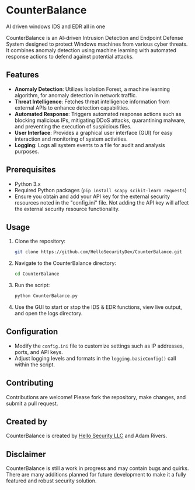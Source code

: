 # CounterBalance
AI driven windows IDS and EDR all in one

CounterBalance is an AI-driven Intrusion Detection and Endpoint Defense System designed to protect Windows machines from various cyber threats. It combines anomaly detection using machine learning with automated response actions to defend against potential attacks.

## Features

- **Anomaly Detection**: Utilizes Isolation Forest, a machine learning algorithm, for anomaly detection in network traffic.
- **Threat Intelligence**: Fetches threat intelligence information from external APIs to enhance detection capabilities.
- **Automated Response**: Triggers automated response actions such as blocking malicious IPs, mitigating DDoS attacks, quarantining malware, and preventing the execution of suspicious files.
- **User Interface**: Provides a graphical user interface (GUI) for easy interaction and monitoring of system activities.
- **Logging**: Logs all system events to a file for audit and analysis purposes.

## Prerequisites

- Python 3.x
- Required Python packages (`pip install scapy scikit-learn requests`)
- Ensure you obtain and add your API key for the external security resources noted in the "config.ini" file. Not adding the API key will affect the external security resource functionality.  

## Usage

1. Clone the repository:

    ```bash
    git clone https://github.com/HelloSecurityDev/CounterBalance.git
    ```

2. Navigate to the CounterBalance directory:

    ```bash
    cd CounterBalance
    ```

3. Run the script:

    ```bash
    python CounterBalance.py
    ```

4. Use the GUI to start or stop the IDS & EDR functions, view live output, and open the logs directory.

## Configuration

- Modify the `config.ini` file to customize settings such as IP addresses, ports, and API keys.
- Adjust logging levels and formats in the `logging.basicConfig()` call within the script.

## Contributing

Contributions are welcome! Please fork the repository, make changes, and submit a pull request.

## Created by

CounterBalance is created by [Hello Security LLC](https://www.hellosecurityllc.github.io) and Adam Rivers.

## Disclaimer

CounterBalance is still a work in progress and may contain bugs and quirks. There are many additions planned for future development to make it a fully featured and robust security solution.
